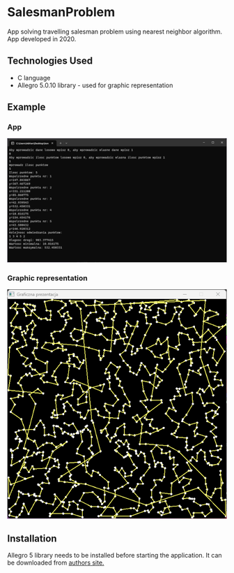 # SalesmanProblem
App solving travelling salesman problem using nearest neighbor algorithm. App developed in 2020.

## Technologies Used
- C language
- Allegro 5.0.10 library - used for graphic representation 

## Example
### App
![App](./Images/ss_app.png)
### Graphic representation
![Graphic representation](./Images/ss_gui.png)

## Installation

Allegro 5 library needs to be installed before starting the application. It can be downloaded from [authors site.](https://liballeg.org/)
